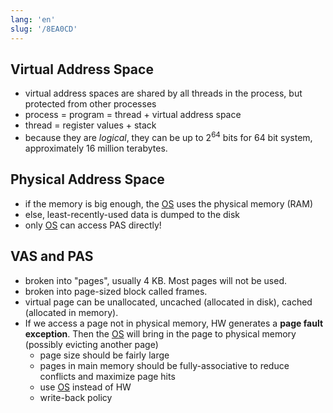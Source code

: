 ```yaml
---
lang: 'en'
slug: '/8EA0CD'
---
```


## Virtual Address Space

- virtual address spaces are shared by all threads in the process, but protected from other processes
- process = program = thread + virtual address space
- thread = register values + stack
- because they are _logical_, they can be up to $2^{64}$ bits for 64 bit system, approximately 16 million terabytes.

## Physical Address Space

- if the memory is big enough, the [OS](./../.././docs/pages/OS.md) uses the physical memory (RAM)
- else, least-recently-used data is dumped to the disk
- only [OS](./../.././docs/pages/OS.md) can access PAS directly!

## VAS and PAS

- broken into "pages", usually 4 KB. Most pages will not be used.
- broken into page-sized block called frames.
- virtual page can be unallocated, uncached (allocated in disk), cached (allocated in memory).
- If we access a page not in physical memory, HW generates a **page fault exception**. Then the [OS](./../.././docs/pages/OS.md) will bring in the page to physical memory (possibly evicting another page)
  - page size should be fairly large
  - pages in main memory should be fully-associative to reduce conflicts and maximize page hits
  - use [OS](./../.././docs/pages/OS.md) instead of HW
  - write-back policy

<head>
  <html lang="en-US"/>
</head>
